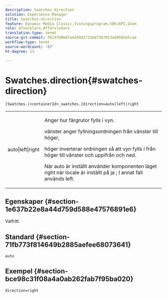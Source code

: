 ```yaml
---
description: Swatches.direction
solution: Experience Manager
title: Swatches.direction
feature: Dynamic Media Classic,Visningsprogram,SDK/API,Zoom
role: Utvecklare,Affärsledare
translation-type: tm+mt
source-git-commit: f6c97606d7a4209427316d7367013ad9585a5cae
workflow-type: tm+mt
source-wordcount: '67'
ht-degree: 1%

---
```



# Swatches.direction{#swatches-direction}

`[Swatches.|<containerId>_swatches.]direction=auto|left|right`

<table id="table_B4B930A32C0742F4932BF071B9EEA9F4"> 
 <tbody> 
  <tr> 
   <td> <p> <span class="codeph"> auto|left|right  </span> </p> </td> 
   <td> <p> Anger hur färgrutor fylls i vyn. </p> <p> <span class="codeph"> vänster  </span> anger fyllningsordningen från vänster till höger, </p> <p> <span class="codeph"> höger  </span> inverterar ordningen så att vyn fylls i från höger till vänster och uppifrån och ned. </p> <p>När <span class="codeph"> auto </span> är inställt använder komponenten <span class="codeph"> läget right </span> när locale är inställt på <span class="codeph"> ja </span>; I annat fall används left. </p> </td> 
  </tr> 
 </tbody> 
</table>

## Egenskaper {#section-1e637b22e8a44d759d588e47576891e6}

Valfritt.

## Standard {#section-71fb773f814649b2885aefee68073641}

`auto`

## Exempel {#section-bce98c31f08a4a0ab262fab7f95ba020}

`direction=right`
